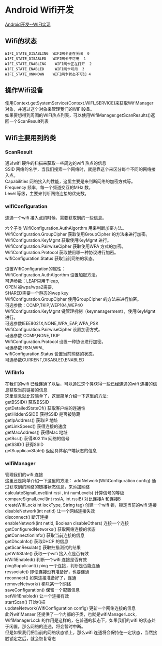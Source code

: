 # Android Wifi开发 #
[Android开发--WIFI实现](http://blog.csdn.net/jdsjlzx/article/details/40740543)
## Wifi的状态 ##
	WIFI_STATE_DISABLING  WIFI网卡正在关闭  0  
	WIFI_STATE_DISABLED   WIFI网卡不可用  1  
	WIFI_STATE_ENABLING    WIFI网卡正在打开  2  
	WIFI_STATE_ENABLED     WIFI网卡可用  3  
	WIFI_STATE_UNKNOWN    WIFI网卡状态不可知 4  

## 操作Wifi设备 ##
使用Context.getSystemService(Context.WIFI_SERVICE)来获取WifiManager对象，并通过这个对象来管理我们的WIFI设备。  
如果要想得到周围的WIFI热点列表，可以使用WifiManager.getScanResults()返回一个ScanResult列表

## Wifi主要用到的类 ##
### ScanResult ###
通过wifi 硬件的扫描来获取一些周边的wifi 热点的信息  
SSID 网络的名字，当我们搜索一个网络时，就是靠这个来区分每个不同的网络接入点。  
Capabilities 网络接入的性能，这里主要是来判断网络的加密方式等。  
Frequency 频率，每一个频道交互的MHz 数。  
Level 等级，主要来判断网络连接的优先数。  

### wifiConfiguration ###
连通一个wifi 接入点的时候，需要获取到的一些信息。  

六个子类
WifiConfiguration.AuthAlgorthm 用来判断加密方法。  
WifiConfiguration.GroupCipher 获取使用GroupCipher 的方法来进行加密。  
WifiConfiguration.KeyMgmt 获取使用KeyMgmt 进行。  
WifiConfiguration.PairwiseCipher 获取使用WPA 方式的加密。  
WifiConfiguration.Protocol 获取使用哪一种协议进行加密。  
wifiConfiguration.Status 获取当前网络的状态。  


设置WifiConfiguration的属性：  
WifiConfiguration.AuthAlgorthm 设置加密方法。  
可选参数：LEAP只用于leap,  
OPEN 被wpa/wpa2需要,  
SHARED需要一个静态的wep key  
WifiConfiguration.GroupCipher 使用GroupCipher 的方法来进行加密。  
可选参数：CCMP,TKIP,WEP104,WEP40  
WifiConfiguration.KeyMgmt 键管理机制（keymanagerment），使用KeyMgmt 进行。  
可选参数IEEE8021X,NONE,WPA_EAP,WPA_PSK  
WifiConfiguration.PairwiseCipher 设置加密方式。  
可选参数 CCMP,NONE,TKIP  
WifiConfiguration.Protocol 设置一种协议进行加密。  
可选参数 RSN,WPA,  
wifiConfiguration.Status 设置当前网络的状态。  
可选参数CURRENT,DISABLED,ENABLED  
### WifiInfo ###
在我们的wifi 已经连通了以后，可以通过这个类获得一些已经连通的wifi 连接的信息获取当前链接的信息  
这里信息就比较简单了，这里简单介绍一下这里的方法:  
getBSSID() 获取BSSID  
getDetailedStateOf() 获取客户端的连通性  
getHiddenSSID() 获得SSID 是否被隐藏  
getIpAddress() 获取IP 地址  
getLinkSpeed() 获得连接的速度  
getMacAddress() 获得Mac 地址  
getRssi() 获得802.11n 网络的信号  
getSSID() 获得SSID  
getSupplicanState() 返回具体客户端状态的信息  
### wifiManager ###
管理我们的wifi 连接  
这里还是简单介绍一下这里的方法：
addNetwork(WifiConfiguration config) 通过获取到的网络的链接状态信息，来添加网络  
calculateSignalLevel(int rssi , int numLevels) 计算信号的等级  
compareSignalLevel(int rssiA, int rssiB) 对比连接A 和连接B  
createWifiLock(int lockType, String tag) 创建一个wifi 锁，锁定当前的wifi 连接  
disableNetwork(int netId) 让一个网络连接失效  
disconnect() 断开连接  
enableNetwork(int netId, Boolean disableOthers) 连接一个连接  
getConfiguredNetworks() 获取网络连接的状态  
getConnectionInfo() 获取当前连接的信息  
getDhcpInfo() 获取DHCP 的信息  
getScanResulats() 获取扫描测试的结果  
getWifiState() 获取一个wifi 接入点是否有效  
isWifiEnabled() 判断一个wifi 连接是否有效  
pingSupplicant() ping 一个连接，判断是否能连通  
ressociate() 即便连接没有准备好，也要连通  
reconnect() 如果连接准备好了，连通  
removeNetwork() 移除某一个网络  
saveConfiguration() 保留一个配置信息  
setWifiEnabled() 让一个连接有效  
startScan() 开始扫描  
updateNetwork(WifiConfiguration config) 更新一个网络连接的信息  
此外wifiManaer 还提供了一个内部的子类，也就是wifiManagerLock，WifiManagerLock 的作用是这样的，在普通的状态下，如果我们的wifi 的状态处于闲置，那么网络的连通，将会暂时中断。  
但是如果我们把当前的网络状态锁上，那么wifi 连通将会保持在一定状态，当然接触锁定之后，就会恢复常态